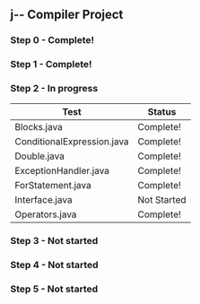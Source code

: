 ## j-- Compiler Project

### Step 0 - Complete!

### Step 1 - Complete!

### Step 2 - In progress

 Test | Status 
------|------
 Blocks.java 				| Complete! 
 ConditionalExpression.java 	| Complete! 
 Double.java 				| Complete! 
 ExceptionHandler.java 	| Complete!
 ForStatement.java 		| Complete!
 Interface.java 			| Not Started 
 Operators.java 			| Complete!
 
### Step 3 - Not started

### Step 4 - Not started

### Step 5 - Not started